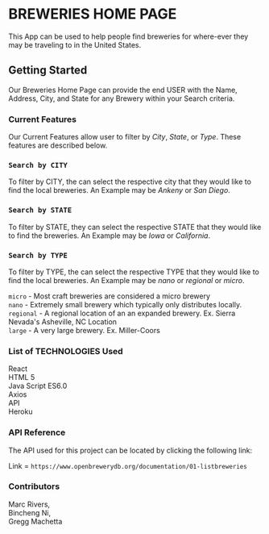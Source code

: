 # BREWERIES HOME PAGE

This App can be used to help people find breweries for where-ever they may be traveling to in the United States. 

## Getting Started

Our Breweries Home Page can provide the end USER with the Name, Address, City, and State for any Brewery within your Search criteria. 

### Current Features

Our Current Features allow user to filter by _City_, _State_, or _Type_. 
These features are described below. 

### `Search by CITY`

To filter by CITY, the  can select the respective city that they would like to find the local breweries. An Example may be _Ankeny_ or _San Diego_.

### `Search by STATE`

To filter by STATE, they can select the respective STATE that they would like to find the breweries. An Example may be _Iowa_ or _California_.

### `Search by TYPE`

To filter by TYPE, the can select the respective TYPE that they would like to find the local breweries. An Example may be _nano_ or _regional_ or _micro_.

`micro` - Most craft breweries are considered a micro brewery
<br/>
`nano` - Extremely small brewery which typically only distributes locally.
<br/>
`regional` - A regional location of an an expanded brewery. Ex. Sierra Nevada's Asheville, NC Location
<br/>
`large` - A very large brewery. Ex. Miller-Coors 

### List of TECHNOLOGIES Used

React <br/>
HTML 5 <br/>
Java Script ES6.0 <br/>
Axios <br/>
API <br/>
Heroku <br/>

### API Reference

The API used for this project can be located by clicking the following link:

Link =  `https://www.openbrewerydb.org/documentation/01-listbreweries`

### Contributors

Marc Rivers, <br/>
Bincheng Ni, <br/>
Gregg Machetta 



